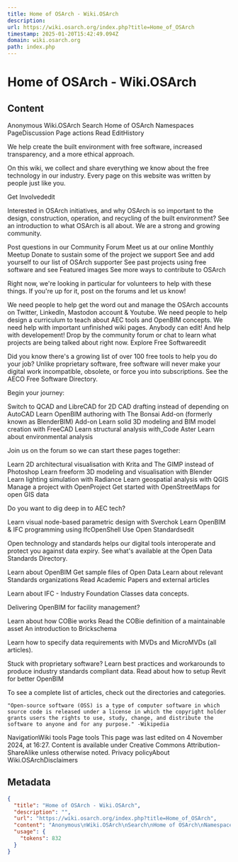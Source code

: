 ```yaml
---
title: Home of OSArch - Wiki.OSArch
description: 
url: https://wiki.osarch.org/index.php?title=Home_of_OSArch
timestamp: 2025-01-20T15:42:49.094Z
domain: wiki.osarch.org
path: index.php
---
```


# Home of OSArch - Wiki.OSArch



## Content

Anonymous
Wiki.OSArch
Search
Home of OSArch
Namespaces
PageDiscussion
Page actions
Read
EditHistory




We help create the built environment with free software, increased transparency, and a more ethical approach.

On this wiki, we collect and share everything we know about the free technology in our industry. Every page on this website was written by people just like you.

Get Involvededit

Interested in OSArch initiatives, and why OSArch is so important to the design, construction, operation, and recycling of the built environment? See an introduction to what OSArch is all about. We are a strong and growing community.

Post questions in our Community Forum
Meet us at our online Monthly Meetup
Donate to sustain some of the project we support
See and add yourself to our list of OSArch supporter
See past projects using free software and see Featured images
See more ways to contribute to OSArch

Right now, we're looking in particular for volunteers to help with these things. If you're up for it, post on the forums and let us know!

We need people to help get the word out and manage the OSArch accounts on Twitter, LinkedIn, Mastodon account & Youtube.
We need people to help design a curriculum to teach about AEC tools and OpenBIM concepts.
We need help with important unfinished wiki pages. Anybody can edit!
And help with developement! Drop by the community forum or chat to learn what projects are being talked about right now.
Explore Free Softwareedit

Did you know there's a growing list of over 100 free tools to help you do your job? Unlike proprietary software, free software will never make your digital work incompatible, obsolete, or force you into subscriptions. See the AECO Free Software Directory.

Begin your journey:

Switch to QCAD and LibreCAD for 2D CAD drafting instead of depending on AutoCAD
Learn OpenBIM authoring with The Bonsai Add-on (formerly known as BlenderBIM) Add-on
Learn solid 3D modeling and BIM model creation with FreeCAD
Learn structural analysis with_Code Aster
Learn about environmental analysis

Join us on the forum so we can start these pages together:

Learn 2D architectural visualisation with Krita and The GIMP instead of Photoshop
Learn freeform 3D modeling and visualisation with Blender
Learn lighting simulation with Radiance
Learn geospatial analysis with QGIS
Manage a project with OpenProject
Get started with OpenStreetMaps for open GIS data

Do you want to dig deep in to AEC tech?

Learn visual node-based parametric design with Sverchok
Learn OpenBIM & IFC programming using IfcOpenShell
Use Open Standardsedit

Open technology and standards helps our digital tools interoperate and protect you against data expiry. See what's available at the Open Data Standards Directory.

Learn about OpenBIM
Get sample files of Open Data
Learn about relevant Standards organizations
Read Academic Papers and external articles

Learn about IFC - Industry Foundation Classes data concepts.

Delivering OpenBIM for facility management?

Learn about how COBie works
Read the COBie definition of a maintainable asset
An introduction to Brickschema

Learn how to specify data requirements with MVDs and MicroMVDs (all articles).

Stuck with proprietary software? Learn best practices and workarounds to produce industry standards compliant data. Read about how to setup Revit for better OpenBIM

To see a complete list of articles, check out the directories and categories.

				
	"Open-source software (OSS) is a type of computer software in which source code is released under a license in which the copyright holder grants users the rights to use, study, change, and distribute the software to anyone and for any purpose." -Wikipedia	
NavigationWiki tools
Page tools
This page was last edited on 4 November 2024, at 16:27.
Content is available under Creative Commons Attribution-ShareAlike unless otherwise noted.
Privacy policyAbout Wiki.OSArchDisclaimers

## Metadata

```json
{
  "title": "Home of OSArch - Wiki.OSArch",
  "description": "",
  "url": "https://wiki.osarch.org/index.php?title=Home_of_OSArch",
  "content": "Anonymous\nWiki.OSArch\nSearch\nHome of OSArch\nNamespaces\nPageDiscussion\nPage actions\nRead\nEditHistory\n\n\n\n\nWe help create the built environment with free software, increased transparency, and a more ethical approach.\n\nOn this wiki, we collect and share everything we know about the free technology in our industry. Every page on this website was written by people just like you.\n\nGet Involvededit\n\nInterested in OSArch initiatives, and why OSArch is so important to the design, construction, operation, and recycling of the built environment? See an introduction to what OSArch is all about. We are a strong and growing community.\n\nPost questions in our Community Forum\nMeet us at our online Monthly Meetup\nDonate to sustain some of the project we support\nSee and add yourself to our list of OSArch supporter\nSee past projects using free software and see Featured images\nSee more ways to contribute to OSArch\n\nRight now, we're looking in particular for volunteers to help with these things. If you're up for it, post on the forums and let us know!\n\nWe need people to help get the word out and manage the OSArch accounts on Twitter, LinkedIn, Mastodon account & Youtube.\nWe need people to help design a curriculum to teach about AEC tools and OpenBIM concepts.\nWe need help with important unfinished wiki pages. Anybody can edit!\nAnd help with developement! Drop by the community forum or chat to learn what projects are being talked about right now.\nExplore Free Softwareedit\n\nDid you know there's a growing list of over 100 free tools to help you do your job? Unlike proprietary software, free software will never make your digital work incompatible, obsolete, or force you into subscriptions. See the AECO Free Software Directory.\n\nBegin your journey:\n\nSwitch to QCAD and LibreCAD for 2D CAD drafting instead of depending on AutoCAD\nLearn OpenBIM authoring with The Bonsai Add-on (formerly known as BlenderBIM) Add-on\nLearn solid 3D modeling and BIM model creation with FreeCAD\nLearn structural analysis with_Code Aster\nLearn about environmental analysis\n\nJoin us on the forum so we can start these pages together:\n\nLearn 2D architectural visualisation with Krita and The GIMP instead of Photoshop\nLearn freeform 3D modeling and visualisation with Blender\nLearn lighting simulation with Radiance\nLearn geospatial analysis with QGIS\nManage a project with OpenProject\nGet started with OpenStreetMaps for open GIS data\n\nDo you want to dig deep in to AEC tech?\n\nLearn visual node-based parametric design with Sverchok\nLearn OpenBIM & IFC programming using IfcOpenShell\nUse Open Standardsedit\n\nOpen technology and standards helps our digital tools interoperate and protect you against data expiry. See what's available at the Open Data Standards Directory.\n\nLearn about OpenBIM\nGet sample files of Open Data\nLearn about relevant Standards organizations\nRead Academic Papers and external articles\n\nLearn about IFC - Industry Foundation Classes data concepts.\n\nDelivering OpenBIM for facility management?\n\nLearn about how COBie works\nRead the COBie definition of a maintainable asset\nAn introduction to Brickschema\n\nLearn how to specify data requirements with MVDs and MicroMVDs (all articles).\n\nStuck with proprietary software? Learn best practices and workarounds to produce industry standards compliant data. Read about how to setup Revit for better OpenBIM\n\nTo see a complete list of articles, check out the directories and categories.\n\n\t\t\t\t\n\t\"Open-source software (OSS) is a type of computer software in which source code is released under a license in which the copyright holder grants users the rights to use, study, change, and distribute the software to anyone and for any purpose.\" -Wikipedia\t\nNavigationWiki tools\nPage tools\nThis page was last edited on 4 November 2024, at 16:27.\nContent is available under Creative Commons Attribution-ShareAlike unless otherwise noted.\nPrivacy policyAbout Wiki.OSArchDisclaimers",
  "usage": {
    "tokens": 832
  }
}
```
